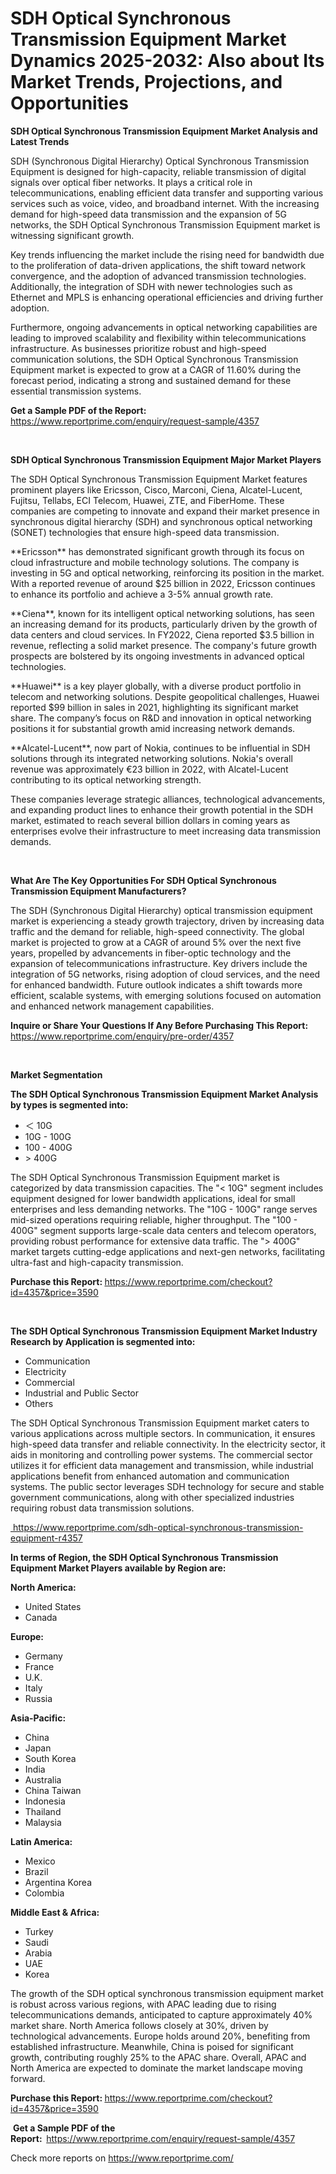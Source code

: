 <p><h1>SDH Optical Synchronous Transmission Equipment Market Dynamics 2025-2032: Also about Its Market Trends, Projections, and Opportunities</h1></p><p><strong>SDH Optical Synchronous Transmission Equipment Market Analysis and Latest Trends</strong></p>
<p><p>SDH (Synchronous Digital Hierarchy) Optical Synchronous Transmission Equipment is designed for high-capacity, reliable transmission of digital signals over optical fiber networks. It plays a critical role in telecommunications, enabling efficient data transfer and supporting various services such as voice, video, and broadband internet. With the increasing demand for high-speed data transmission and the expansion of 5G networks, the SDH Optical Synchronous Transmission Equipment market is witnessing significant growth.</p><p>Key trends influencing the market include the rising need for bandwidth due to the proliferation of data-driven applications, the shift toward network convergence, and the adoption of advanced transmission technologies. Additionally, the integration of SDH with newer technologies such as Ethernet and MPLS is enhancing operational efficiencies and driving further adoption. </p><p>Furthermore, ongoing advancements in optical networking capabilities are leading to improved scalability and flexibility within telecommunications infrastructure. As businesses prioritize robust and high-speed communication solutions, the SDH Optical Synchronous Transmission Equipment market is expected to grow at a CAGR of 11.60% during the forecast period, indicating a strong and sustained demand for these essential transmission systems.</p></p>
<p><strong>Get a Sample PDF of the Report:&nbsp;</strong> <a href="https://www.reportprime.com/enquiry/request-sample/4357?utm_campaign=2276&utm_medium=2&utm_source=Github&utm_content=ia&utm_term=19032025&utm_id=sdh-optical-synchronous-transmission-equipment">https://www.reportprime.com/enquiry/request-sample/4357</a></p>
<p>&nbsp;</p>
<p><strong>SDH Optical Synchronous Transmission Equipment Major Market Players</strong></p>
<p><p>The SDH Optical Synchronous Transmission Equipment Market features prominent players like Ericsson, Cisco, Marconi, Ciena, Alcatel-Lucent, Fujitsu, Tellabs, ECI Telecom, Huawei, ZTE, and FiberHome. These companies are competing to innovate and expand their market presence in synchronous digital hierarchy (SDH) and synchronous optical networking (SONET) technologies that ensure high-speed data transmission.</p><p>**Ericsson** has demonstrated significant growth through its focus on cloud infrastructure and mobile technology solutions. The company is investing in 5G and optical networking, reinforcing its position in the market. With a reported revenue of around $25 billion in 2022, Ericsson continues to enhance its portfolio and achieve a 3-5% annual growth rate.</p><p>**Ciena**, known for its intelligent optical networking solutions, has seen an increasing demand for its products, particularly driven by the growth of data centers and cloud services. In FY2022, Ciena reported $3.5 billion in revenue, reflecting a solid market presence. The company's future growth prospects are bolstered by its ongoing investments in advanced optical technologies.</p><p>**Huawei** is a key player globally, with a diverse product portfolio in telecom and networking solutions. Despite geopolitical challenges, Huawei reported $99 billion in sales in 2021, highlighting its significant market share. The company’s focus on R&D and innovation in optical networking positions it for substantial growth amid increasing network demands.</p><p>**Alcatel-Lucent**, now part of Nokia, continues to be influential in SDH solutions through its integrated networking solutions. Nokia's overall revenue was approximately €23 billion in 2022, with Alcatel-Lucent contributing to its optical networking strength.</p><p>These companies leverage strategic alliances, technological advancements, and expanding product lines to enhance their growth potential in the SDH market, estimated to reach several billion dollars in coming years as enterprises evolve their infrastructure to meet increasing data transmission demands.</p></p>
<p>&nbsp;</p>
<p><strong>What Are The Key Opportunities For SDH Optical Synchronous Transmission Equipment Manufacturers?</strong></p>
<p><p>The SDH (Synchronous Digital Hierarchy) optical transmission equipment market is experiencing a steady growth trajectory, driven by increasing data traffic and the demand for reliable, high-speed connectivity. The global market is projected to grow at a CAGR of around 5% over the next five years, propelled by advancements in fiber-optic technology and the expansion of telecommunications infrastructure. Key drivers include the integration of 5G networks, rising adoption of cloud services, and the need for enhanced bandwidth. Future outlook indicates a shift towards more efficient, scalable systems, with emerging solutions focused on automation and enhanced network management capabilities.</p></p>
<p><strong>Inquire or Share Your Questions If Any Before Purchasing This Report:</strong> <a href="https://www.reportprime.com/enquiry/pre-order/4357?utm_campaign=2276&utm_medium=2&utm_source=Github&utm_content=ia&utm_term=19032025&utm_id=sdh-optical-synchronous-transmission-equipment">https://www.reportprime.com/enquiry/pre-order/4357</a></p>
<p>&nbsp;</p>
<p><strong>Market Segmentation</strong></p>
<p><strong>The SDH Optical Synchronous Transmission Equipment Market Analysis by types is segmented into:</strong></p>
<p><ul><li>＜ 10G</li><li>10G - 100G</li><li>100 - 400G</li><li>> 400G</li></ul></p>
<p><p>The SDH Optical Synchronous Transmission Equipment market is categorized by data transmission capacities. The "< 10G" segment includes equipment designed for lower bandwidth applications, ideal for small enterprises and less demanding networks. The "10G - 100G" range serves mid-sized operations requiring reliable, higher throughput. The "100 - 400G" segment supports large-scale data centers and telecom operators, providing robust performance for extensive data traffic. The "> 400G" market targets cutting-edge applications and next-gen networks, facilitating ultra-fast and high-capacity transmission.</p></p>
<p><strong>Purchase this Report:&nbsp;</strong><a href="https://www.reportprime.com/checkout?id=4357&price=3590&utm_campaign=2276&utm_medium=2&utm_source=Github&utm_content=ia&utm_term=19032025&utm_id=sdh-optical-synchronous-transmission-equipment">https://www.reportprime.com/checkout?id=4357&price=3590</a></p>
<p>&nbsp;</p>
<p><strong>The SDH Optical Synchronous Transmission Equipment Market Industry Research by Application is segmented into:</strong></p>
<p><ul><li>Communication</li><li>Electricity</li><li>Commercial</li><li>Industrial and Public Sector</li><li>Others</li></ul></p>
<p><p>The SDH Optical Synchronous Transmission Equipment market caters to various applications across multiple sectors. In communication, it ensures high-speed data transfer and reliable connectivity. In the electricity sector, it aids in monitoring and controlling power systems. The commercial sector utilizes it for efficient data management and transmission, while industrial applications benefit from enhanced automation and communication systems. The public sector leverages SDH technology for secure and stable government communications, along with other specialized industries requiring robust data transmission solutions.</p></p>
<p><a href="https://www.reportprime.com/sdh-optical-synchronous-transmission-equipment-r4357?utm_campaign=2276&utm_medium=2&utm_source=Github&utm_content=ia&utm_term=19032025&utm_id=sdh-optical-synchronous-transmission-equipment">&nbsp;https://www.reportprime.com/sdh-optical-synchronous-transmission-equipment-r4357</a></p>
<p><strong>In terms of Region, the SDH Optical Synchronous Transmission Equipment Market Players available by Region are:</strong></p>
<p>
    <p> <strong> North America: </strong>
        <ul>
            <li>United States</li>
            <li>Canada</li>
        </ul>
        </p> 
    <p> <strong> Europe: </strong>
        <ul>
            <li>Germany</li>
            <li>France</li>
            <li>U.K.</li>
            <li>Italy</li>
            <li>Russia</li>
        </ul>
        </p> 
    <p> <strong> Asia-Pacific: </strong>
        <ul>
            <li>China</li>
            <li>Japan</li>
            <li>South Korea</li>
            <li>India</li>
            <li>Australia</li>
            <li>China Taiwan</li>
            <li>Indonesia</li>
            <li>Thailand</li>
            <li>Malaysia</li>
        </ul>
        </p> 
    <p> <strong> Latin America: </strong>
        <ul>
            <li>Mexico</li>
            <li>Brazil</li>
            <li>Argentina Korea</li>
            <li>Colombia</li>
        </ul>
        </p> 
    <p> <strong> Middle East & Africa: </strong>
        <ul>
            <li>Turkey</li>
            <li>Saudi</li>
            <li>Arabia</li>
            <li>UAE</li>
            <li>Korea</li>
        </ul>
    </p>
    </p>
<p><p>The growth of the SDH optical synchronous transmission equipment market is robust across various regions, with APAC leading due to rising telecommunications demands, anticipated to capture approximately 40% market share. North America follows closely at 30%, driven by technological advancements. Europe holds around 20%, benefiting from established infrastructure. Meanwhile, China is poised for significant growth, contributing roughly 25% to the APAC share. Overall, APAC and North America are expected to dominate the market landscape moving forward.</p></p>
<p><strong>Purchase this Report: </strong><a href="https://www.reportprime.com/checkout?id=4357&price=3590&utm_campaign=2276&utm_medium=2&utm_source=Github&utm_content=ia&utm_term=19032025&utm_id=sdh-optical-synchronous-transmission-equipment">https://www.reportprime.com/checkout?id=4357&price=3590</a></p>
<p>&nbsp;<strong>Get a Sample PDF of the Report:&nbsp;&nbsp;</strong><a href="https://www.reportprime.com/enquiry/request-sample/4357?utm_campaign=2276&utm_medium=2&utm_source=Github&utm_content=ia&utm_term=19032025&utm_id=sdh-optical-synchronous-transmission-equipment">https://www.reportprime.com/enquiry/request-sample/4357</a></p>
<p><strong></strong></p>
<p>Check more reports on <a href="https://www.reportprime.com/?utm_campaign=2276&utm_medium=2&utm_source=Github&utm_content=ia&utm_term=19032025&utm_id=sdh-optical-synchronous-transmission-equipment">https://www.reportprime.com/</a></p>